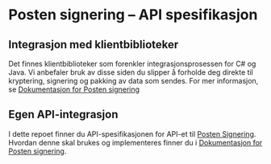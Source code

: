 # Posten signering – API spesifikasjon

## Integrasjon med klientbiblioteker

Det finnes klientbiblioteker som forenkler integrasjonsprosessen for C# og Java. Vi anbefaler bruk av disse siden du slipper å forholde deg direkte til kryptering, signering og pakking av data som sendes. For mer informasjon, se [Dokumentasjon for Posten signering](https://signering-docs.rtfd.io)


## Egen API-integrasjon

I dette repoet finner du API-spesifikasjonen for API-et til [Posten Signering](https://signering.posten.no). Hvordan denne skal brukes og implementeres finner du i [Dokumentasjon for Posten signering](https://signering-docs.rtfd.io).

